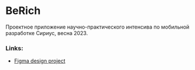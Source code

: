 # BeRich
Проектное приложение научно-практического интенсива по мобильной разработке Сириус, весна 2023.

### Links:
- [Figma design project](https://www.figma.com/file/jAMFkK1sgbOBDctYAH0z0W/BeRich?node-id=3%3A6&t=o5IFfNCJBnCBgrhj-1)
